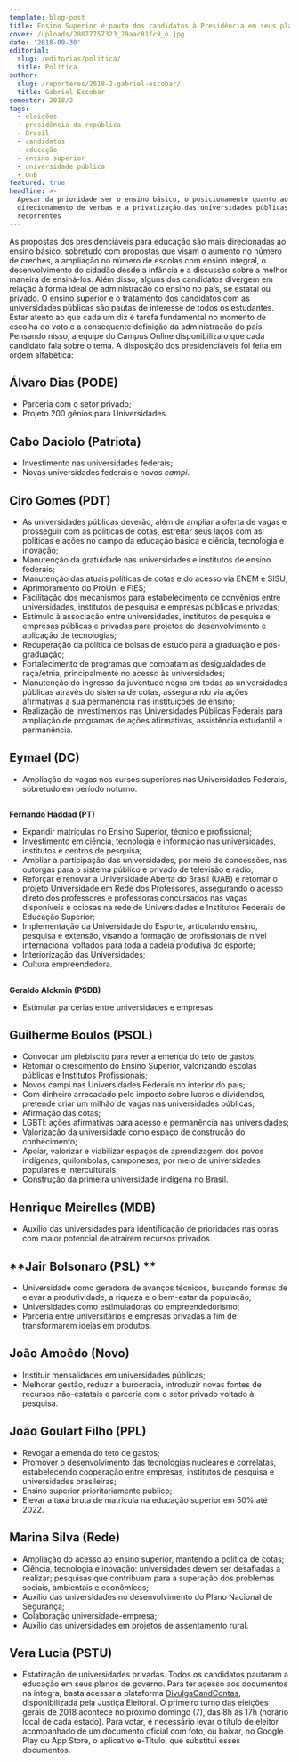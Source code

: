 ```yaml
---
template: blog-post
title: Ensino Superior é pauta dos candidatos à Presidência em seus planos de governo
cover: /uploads/28877757323_29aac81fc9_o.jpg
date: '2018-09-30'
editorial:
  slug: /editorias/politica/
  title: Política
author:
  slug: /reporteres/2018-2-gabriel-escobar/
  title: Gabriel Escobar
semester: 2018/2
tags:
  - eleições
  - presidência da república
  - Brasil
  - candidatos
  - educação
  - ensino superior
  - universidade pública
  - UnB
featured: true
headline: >-
  Apesar da prioridade ser o ensino básico, o posicionamento quanto ao
  direcionamento de verbas e a privatização das universidades públicas são temas
  recorrentes
---
```

As propostas dos presidenciáveis para educação são mais direcionadas ao ensino básico, sobretudo com propostas que visam o aumento no número de creches, a ampliação no número de escolas com ensino integral, o desenvolvimento do cidadão desde a infância e a discussão sobre a melhor maneira de ensiná-los. Além disso, alguns dos candidatos divergem em relação à forma ideal de administração do ensino no país, se estatal ou privado.
O ensino superior e o tratamento dos candidatos com as universidades públicas são pautas de interesse de todos os estudantes. Estar atento ao que cada um diz é tarefa fundamental no momento de escolha do voto e a consequente definição da administração do país.
Pensando nisso, a equipe do Campus Online disponibiliza o que cada candidato fala sobre o tema. A disposição dos presidenciáveis foi feita em ordem alfabética:


## **Álvaro Dias (PODE)**

* Parceria com o setor privado;
* Projeto 200 gênios para Universidades.


## **Cabo Daciolo (Patriota)**

* Investimento nas universidades federais;
* Novas universidades federais e novos _campi_.


## **Ciro Gomes (PDT)**

* As universidades públicas deverão, além de ampliar a oferta de vagas e prosseguir com as políticas de cotas, estreitar seus laços com as políticas e ações no campo da educação básica e ciência, tecnologia e inovação;
* Manutenção da gratuidade nas universidades e institutos de ensino federais;
* Manutenção das atuais políticas de cotas e do acesso via ENEM e SISU;
* Aprimoramento do ProUni e FIES;
* Facilitação dos mecanismos para estabelecimento de convênios entre universidades, institutos de pesquisa e empresas públicas e privadas;
* Estímulo à associação entre universidades, institutos de pesquisa e empresas públicas e privadas para projetos de desenvolvimento e aplicação de tecnologias;
* Recuperação da política de bolsas de estudo para a graduação e pós-graduação;
* Fortalecimento de programas que combatam as desigualdades de raça/etnia, principalmente no acesso às universidades;
* Manutenção do ingresso da juventude negra em todas as universidades públicas através do sistema de cotas, assegurando via ações afirmativas a sua permanência nas instituições de ensino;
* Realização de investimentos nas Universidades Públicas Federais para ampliação de programas de ações afirmativas, assistência estudantil e permanência.


## **Eymael (DC)**

* Ampliação de vagas nos cursos superiores nas Universidades Federais, sobretudo em período noturno.

## 
**Fernando Haddad (PT)**

* Expandir matrículas no Ensino Superior, técnico e profissional;
* Investimento em ciência, tecnologia e informação nas universidades, institutos e centros de pesquisa;
* Ampliar a participação das universidades, por meio de concessões, nas outorgas para o sistema público e privado de televisão e rádio;
* Reforçar e renovar a Universidade Aberta do Brasil (UAB) e retomar o projeto Universidade em Rede dos Professores, assegurando o acesso direto dos professores e professoras concursados nas vagas disponíveis e ociosas na rede de Universidades e Institutos Federais de Educação Superior;
* Implementação da Universidade do Esporte, articulando ensino, pesquisa e extensão, visando a formação de profissionais de nível internacional voltados para toda a cadeia produtiva do esporte;
* Interiorização das Universidades;
* Cultura empreendedora.

## 
**Geraldo Alckmin (PSDB)**

* Estimular parcerias entre universidades e empresas.


## **Guilherme Boulos (PSOL)**

* Convocar um plebiscito para rever a emenda do teto de gastos;
* Retomar o crescimento do Ensino Superior, valorizando escolas públicas e Institutos Profissionais;
* Novos campi nas Universidades Federais no interior do país;
* Com dinheiro arrecadado pelo imposto sobre lucros e dividendos, pretende criar um milhão de vagas nas universidades públicas;
* Afirmação das cotas;
* LGBTI: ações afirmativas para acesso e permanência nas universidades;
* Valorização da universidade como espaço de construção do conhecimento;
* Apoiar, valorizar e viabilizar espaços de aprendizagem dos povos indígenas, quilombolas, camponeses, por meio de universidades populares e interculturais;
* Construção da primeira universidade indígena no Brasil.


## **Henrique Meirelles (MDB)**

* Auxílio das universidades para identificação de prioridades nas obras com maior potencial de atraírem recursos privados.


## **Jair Bolsonaro (PSL) **

* Universidade como geradora de avanços técnicos, buscando formas de elevar a produtividade, a riqueza e o bem-estar da população;
* Universidades como estimuladoras do empreendedorismo;
* Parceria entre universitários e empresas privadas a fim de transformarem ideias em produtos.

## **João Amoêdo (Novo)**

* Instituir mensalidades em universidades públicas;
* Melhorar gestão, reduzir a burocracia, introduzir novas fontes de recursos não-estatais e parceria com o setor privado voltado à pesquisa.


## **João Goulart Filho (PPL)**

* Revogar a emenda do teto de gastos;
* Promover o desenvolvimento das tecnologias nucleares e correlatas, estabelecendo cooperação entre empresas, institutos de pesquisa e universidades brasileiras;
* Ensino superior prioritariamente público;
* Elevar a taxa bruta de matrícula na educação superior em 50% até 2022.


## **Marina Silva (Rede)**

* Ampliação do acesso ao ensino superior, mantendo a política de cotas;
* Ciência, tecnologia e inovação: universidades devem ser desafiadas a realizar; pesquisas que contribuam para a superação dos problemas sociais, ambientais e econômicos;
* Auxílio das universidades no desenvolvimento do Plano Nacional de Segurança;
* Colaboração universidade-empresa;
* Auxílio das universidades em projetos de assentamento rural.


## **Vera Lucia (PSTU)**

* Estatização de universidades privadas.
  Todos os candidatos pautaram a educação em seus planos de governo. Para ter acesso aos documentos na íntegra, basta acessar a plataforma [DivulgaCandContas](http://divulgacandcontas.tse.jus.br/divulga/), disponibilizada pela Justiça Eleitoral.
  O primeiro turno das eleições gerais de 2018 acontece no próximo domingo (7), das 8h às 17h (horário local de cada estado). Para votar, é necessário levar o título de eleitor acompanhado de um documento oficial com foto, ou baixar, no Google Play ou App Store, o aplicativo e-Título, que substitui esses documentos.
